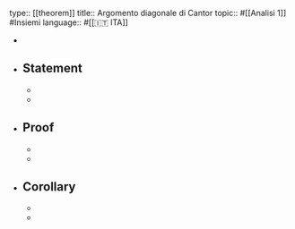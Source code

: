 type:: [[theorem]]
title:: Argomento diagonale di Cantor
topic:: #[[Analisi 1]] #Insiemi 
language:: #[[🇮🇹 ITA]]

-
- ## Statement
	-
	-
- ## Proof
	-
	-
- ## Corollary
	-
	-